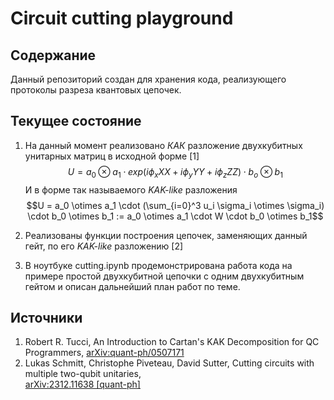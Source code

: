 # Circuit cutting playground
## Содержание
Данный репозиторий создан для хранения кода, реализующего протоколы разреза квантовых цепочек.

## Текущее состояние 
1. На данный момент реализовано _КАК_ разложение двухкубитных унитарных матриц в исходной форме [1] 
$$U = a_0 \otimes a_1 \cdot exp(i \phi_x XX + i \phi_y YY + i \phi_z ZZ) \cdot b_o \otimes b_1$$
И в форме так называемого _KAK-like_ разложения 
$$U = a_0 \otimes a_1 \cdot (\sum_{i=0}^3 u_i \sigma_i \otimes \sigma_i) \cdot b_0 \otimes b_1 := a_0 \otimes a_1 \cdot W \cdot b_0 \otimes b_1$$
 
2. Реализованы функции построения цепочек, заменяющих данный гейт, по его _KAK-like_ разложению [2]

3. В ноутбуке cutting.ipynb продемонстрирована работа кода на примере простой двухкубитной цепочки с одним двухкубитным гейтом и описан дальнейший план работ по теме.

## Источники 
1. Robert R. Tucci, An Introduction to Cartan's KAK Decomposition for QC Programmers, [arXiv:quant-ph/0507171](https://arxiv.org/abs/quant-ph/0507171)
2. Lukas Schmitt, Christophe Piveteau, David Sutter, Cutting circuits with multiple two-qubit unitaries,  
   [arXiv:2312.11638 [quant-ph]](https://arxiv.org/abs/2312.11638v3)
